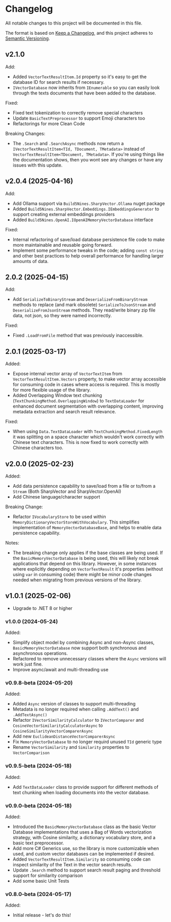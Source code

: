 # Changelog

All notable changes to this project will be documented in this file.

The format is based on [Keep a Changelog](https://keepachangelog.com/en/1.1.0/),
and this project adheres to [Semantic Versioning](https://semver.org/spec/v2.0.0.html).

## v2.1.0

Add:

- Added `VectorTextResultItem.Id` property so it's easy to get the database ID for search results if necessary.
- `IVectorDatabase` now inherits from `IEnumerable` so you can easily look through the texts documents that have been added to the database.

Fixed:

- Fixed text tokenization to correctly remove special characters
- Update `BasicTextPreprocessor` to support Emoji characters too
- Refactorings for more Clean Code

Breaking Changes:

- The `.Search` and `.SearchAsync` methods now return a `IVectorTextResultItem<TId, TDocument, TMetadata>` instead of `VectorTextResultItem<TDocument, TMetadata>`. If you're using things like the documentation shows, then you wont see any changes or have any issues with this update.

## v2.0.4 (2025-04-16)

Add:

- Add Ollama support via `Build5Nines.SharpVector.Ollama` nuget package
- Added `Build5Nines.SharpVector.Embeddings.IEmbeddingsGenerator` to support creating external embeddings providers
- Added `Build5Nines.OpenAI.IOpenAIMemoryVectorDatabase` interface

Fixed:

- Internal refactoring of save/load database persistence file code to make more maintainable and reusable going forward.
- Implement some performance tweaks in the code; adding `const string` and other best practices to help overall performance for handling larger amounts of data.

## 2.0.2 (2025-04-15)

Add:

- Add `SerializeToBinaryStream` and `DeserializeFromBinaryStream` methods to replace (and mark obsolete) `SerializeToJsonStream` and `DeserializeFromJsonStream` methods. They read/write binary zip file data, not json, so they were named incorrectly.

Fixed:

- Fixed `.LoadFromFile` method that was previously inaccessible.

## 2.0.1 (2025-03-17)

Added:

- Expose internal vector array of `VectorTextItem` from `VectorTextResultItem.Vectors` property, to make vector array accessible for consuming code in cases where access is required. This is mostly for more flexible usage of the library.
- Added Overlapping Window text chunking (`TextChunkingMethod.OverlappingWindow`) to `TextDataLoader` for enhanced document segmentation with overlapping content, improving metadata extraction and search result relevance.

Fixed:

- When using `Data.TextDataLoader` with `TextChunkingMethod.FixedLength` it was splitting on a space character which wouldn't work correctly with Chinese text characters. This is now fixed to work correctly with Chinese characters too.

## v2.0.0 (2025-02-23)

Added:

- Add data persistence capability to save/load from a file or to/from a `Stream` (Both SharpVector and SharpVector.OpenAI)
- Add Chinese language/character support

Breaking Change:

- Refactor `IVocabularyStore` to be used within `MemoryDictionaryVectorStoreWithVocabulary`. This simplifies implementation of `MemoryVectorDatabaseBase`, and helps to enable data persistence capability.

Notes:

- The breaking change only applies if the base classes are being used. If the `BasicMemoryVectorDatabase` is being used, this will likely not break applications that depend on this library. However, in some instances where explicitly depending on `VectorTextResult` it's properties (without using `var` in consuming code) there might be minor code changes needed when migrating from previous versions of the library.

## v1.0.1 (2025-02-06)

- Upgrade to .NET 8 or higher

### v1.0.0 (2024-05-24)

Added:

- Simplify object model by combining Async and non-Async classes, `BasicMemoryVectorDatabase` now support both synchronous and asynchronous operations.
- Refactored to remove unnecessary classes where the `Async` versions will work just fine.
- Improve async/await and multi-threading use

### v0.9.8-beta (2024-05-20)

Added:

- Added `Async` version of classes to support multi-threading
- Metadata is no longer required when calling `.AddText()` and `.AddTextAsync()`
- Refactor `IVectorSimilarityCalculator` to `IVectorComparer` and `CosineVectorSimilarityCalculatorAsync` to `CosineSimilarityVectorComparerAsync`
- Add new `EuclideanDistanceVectorComparerAsync`
- Fix `MemoryVectorDatabase` to no longer requird unused `TId` generic type
- Rename `VectorSimilarity` and `Similarity` properties to `VectorComparison`

### v0.9.5-beta (2024-05-18)

Added:

- Add `TextDataLoader` class to provide support for different methods of text chunking when loading documents into the vector database.

### v0.9.0-beta (2024-05-18)

Added:

- Introduced the `BasicMemoryVectorDatabase` class as the basic Vector Database implementations that uses a Bag of Words vectorization strategy, with Cosine similarity, a dictionary vocabulary store, and a basic text preprocessor.
- Add more C# Generics use, so the library is more customizable when used, and custom vector databases can be implemented if desired.
- Added `VectorTextResultItem.Similarity` so consuming code can inspect similarity of the Text in the vector search results.
- Update `.Search` method to support search result paging and threshold support for similarity comparison
- Add some basic Unit Tests

### v0.8.0-beta (2024-05-17)

Added:

- Initial release - let's do this!
